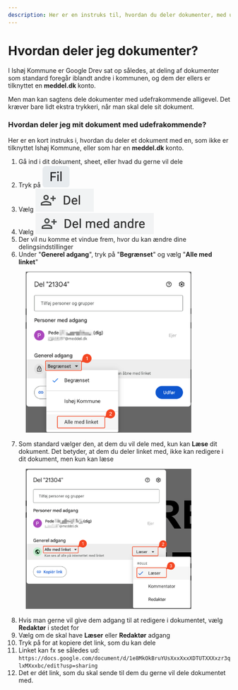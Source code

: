 ```yaml
---
description: Her er en instruks til, hvordan du deler dokumenter, med udefrakommende
---
```


# Hvordan deler jeg dokumenter?

I Ishøj Kommune er Google Drev sat op således, at deling af dokumenter som standard foregår iblandt andre i kommunen, og dem der ellers er tilknyttet en **meddel.dk** konto.

Men man kan sagtens dele dokumenter med udefrakommende alligevel. Det kræver bare lidt ekstra trykkeri, når man skal dele sit dokument.



### Hvordan deler jeg mit dokument med udefrakommende?

Her er en kort instruks i, hvordan du deler et dokument med en, som ikke er tilknyttet Ishøj Kommune, eller som har en **meddel.dk** konto.

1. Gå ind i dit dokument, sheet, eller hvad du gerne vil dele
2. Tryk på <img src="../../../.gitbook/assets/gdrive-share-button-01.png" alt="" data-size="line">&#x20;
3. Vælg <img src="../../../.gitbook/assets/gdrive-share-options-01.png" alt="" data-size="line">
4. Vælg <img src="../../../.gitbook/assets/gdrive-share-recipient-01.png" alt="" data-size="line">
5. Der vil nu komme et vindue frem, hvor du kan ændre dine delingsindstillinger
6. Under "**Generel adgang**", tryk på "**Begrænset**" og vælg "**Alle med linket**"

<figure><img src="../../../.gitbook/assets/gdrive-share-settings-01.png" alt="" width="375"><figcaption></figcaption></figure>

7. Som standard vælger den, at dem du vil dele med, kun kan **Læse** dit dokument. Det betyder, at dem du deler linket med, ikke kan redigere i dit dokument, men kun kan læse

<figure><img src="../../../.gitbook/assets/gdrive-share-advanced-01.png" alt="" width="375"><figcaption></figcaption></figure>

8. Hvis man gerne vil give dem adgang til at redigere i dokumentet, vælg **Redaktør** i stedet for
9. Vælg om de skal have **Læser** eller **Redaktør** adgang
10. Tryk på <img src="../../../.gitbook/assets/gdrive-copy-link-01.png" alt="" data-size="line">for at kopiere det link, som du kan dele
11. Linket kan fx se således ud:\
    `https://docs.google.com/document/d/1e8MkOkBruYUsXxxXxxXDTUTXXXxzr3qlxMXxxbc/edit?usp=sharing`
12. Det er dét link, som du skal sende til dem du gerne vil dele dokumentet med.
